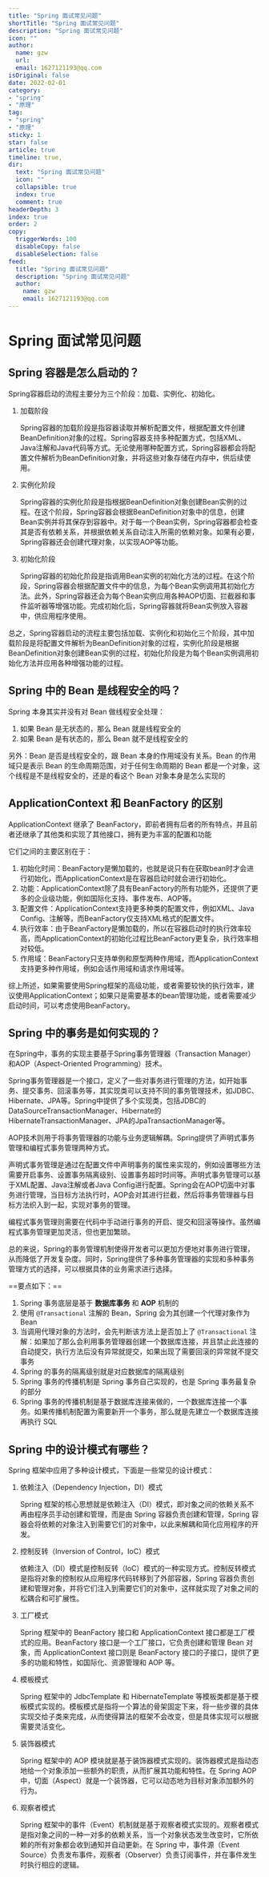 ```yaml
---
title: "Spring 面试常见问题"
shortTitle: "Spring 面试常见问题"
description: "Spring 面试常见问题"
icon: ""
author: 
  name: gzw
  url: 
  email: 1627121193@qq.com
isOriginal: false
date: 2022-02-01
category: 
- "spring"
- "原理"
tag:
- "spring"
- "原理"
sticky: 1
star: false
article: true
timeline: true,
dir:
  text: "Spring 面试常见问题"
  icon: ""
  collapsible: true
  index: true
  comment: true
headerDepth: 3
index: true
order: 2
copy:
  triggerWords: 100
  disableCopy: false
  disableSelection: false
feed:
  title: "Spring 面试常见问题"
  description: "Spring 面试常见问题"
  author:
    name: gzw
    email: 1627121193@qq.com
---
```






# Spring 面试常见问题

## Spring 容器是怎么启动的？

Spring容器启动的流程主要分为三个阶段：加载、实例化、初始化。

1. 加载阶段

   Spring容器的加载阶段是指容器读取并解析配置文件，根据配置文件创建BeanDefinition对象的过程。Spring容器支持多种配置方式，包括XML、Java注解和Java代码等方式。无论使用哪种配置方式，Spring容器都会将配置文件解析为BeanDefinition对象，并将这些对象存储在内存中，供后续使用。

2. 实例化阶段

   Spring容器的实例化阶段是指根据BeanDefinition对象创建Bean实例的过程。在这个阶段，Spring容器会根据BeanDefinition对象中的信息，创建Bean实例并将其保存到容器中。对于每一个Bean实例，Spring容器都会检查其是否有依赖关系，并根据依赖关系自动注入所需的依赖对象。如果有必要，Spring容器还会创建代理对象，以实现AOP等功能。

3. 初始化阶段

   Spring容器的初始化阶段是指调用Bean实例的初始化方法的过程。在这个阶段，Spring容器会根据配置文件中的信息，为每个Bean实例调用其初始化方法。此外，Spring容器还会为每个Bean实例应用各种AOP切面、拦截器和事件监听器等增强功能。完成初始化后，Spring容器就将Bean实例放入容器中，供应用程序使用。

总之，Spring容器启动的流程主要包括加载、实例化和初始化三个阶段，其中加载阶段是将配置文件解析为BeanDefinition对象的过程，实例化阶段是根据BeanDefinition对象创建Bean实例的过程，初始化阶段是为每个Bean实例调用初始化方法并应用各种增强功能的过程。





## Spring 中的 Bean 是线程安全的吗？

Spring 本身其实并没有对 Bean 做线程安全处理：

1. 如果 Bean 是无状态的，那么 Bean 就是线程安全的
2. 如果 Bean 是有状态的，那么 Bean 就不是线程安全的

另外：Bean 是否是线程安全的，跟 Bean 本身的作用域没有关系。Bean 的作用域只是表示 Bean 的生命周期范围，对于任何生命周期的 Bean 都是一个对象，这个线程是不是线程安全的，还是的看这个 Bean 对象本身是怎么实现的







## ApplicationContext 和 BeanFactory 的区别

ApplicationContext 继承了 BeanFactory，即前者拥有后者的所有特点，并且前者还继承了其他类和实现了其他接口，拥有更为丰富的配置和功能

它们之间的主要区别在于：

1. 初始化时间：BeanFactory是懒加载的，也就是说只有在获取bean时才会进行初始化，而ApplicationContext是在容器启动时就会进行初始化。
2. 功能：ApplicationContext除了具有BeanFactory的所有功能外，还提供了更多的企业级功能，例如国际化支持、事件发布、AOP等。
3. 配置文件：ApplicationContext支持更多种类的配置文件，例如XML、Java Config、注解等，而BeanFactory仅支持XML格式的配置文件。
4. 执行效率：由于BeanFactory是懒加载的，所以在容器启动时的执行效率较高，而ApplicationContext的初始化过程比BeanFactory更复杂，执行效率相对较低。
5. 作用域：BeanFactory只支持单例和原型两种作用域，而ApplicationContext支持更多种作用域，例如会话作用域和请求作用域等。

综上所述，如果需要使用Spring框架的高级功能，或者需要较快的执行效率，建议使用ApplicationContext；如果只是需要基本的bean管理功能，或者需要减少启动时间，可以考虑使用BeanFactory。





## Spring 中的事务是如何实现的？

在Spring中，事务的实现主要基于Spring事务管理器（Transaction Manager）和AOP（Aspect-Oriented Programming）技术。

Spring事务管理器是一个接口，定义了一些对事务进行管理的方法，如开始事务、提交事务、回滚事务等，其实现类可以支持不同的事务管理技术，如JDBC、Hibernate、JPA等。Spring中提供了多个实现类，包括JDBC的DataSourceTransactionManager、Hibernate的HibernateTransactionManager、JPA的JpaTransactionManager等。

AOP技术则用于将事务管理器的功能与业务逻辑解耦。Spring提供了声明式事务管理和编程式事务管理两种方式。

声明式事务管理是通过在配置文件中声明事务的属性来实现的，例如设置哪些方法需要开启事务、设置事务隔离级别、设置事务超时时间等。声明式事务管理可以基于XML配置、Java注解或者Java Config进行配置。Spring会在AOP切面中对事务进行管理，当目标方法执行时，AOP会对其进行拦截，然后将事务管理器与目标方法织入到一起，实现对事务的管理。

编程式事务管理则需要在代码中手动进行事务的开启、提交和回滚等操作。虽然编程式事务管理更加灵活，但也更加繁琐。

总的来说，Spring的事务管理机制使得开发者可以更加方便地对事务进行管理，从而降低了开发复杂度。同时，Spring提供了多种事务管理器的实现和多种事务管理方式的选择，可以根据具体的业务需求进行选择。



==要点如下：==

1. Spring 事务底层是基于 **数据库事务** 和 **AOP** 机制的
2. 使用 `@Transactional` 注解的 Bean，Spring 会为其创建一个代理对象作为 Bean
3. 当调用代理对象的方法时，会先判断该方法上是否加上了 `@Transactional`  注解：如果加了那么会利用事务管理器创建一个数据库连接，并且禁止此连接的自动提交，执行方法后没有异常就提交，如果出现了需要回滚的异常就不提交事务
4. Spring 的事务的隔离级别就是对应数据库的隔离级别
5. Spring 事务的传播机制是 Spring 事务自己实现的，也是 Spring 事务最复杂的部分
6. Spring 事务的传播机制是基于数据库连接来做的，一个数据库连接一个事务。如果传播机制配置为需要新开一个事务，那么就是先建立一个数据库连接再执行 SQL









## Spring 中的设计模式有哪些？

Spring 框架中应用了多种设计模式，下面是一些常见的设计模式：

1. 依赖注入（Dependency Injection，DI）模式

   Spring 框架的核心思想就是依赖注入（DI）模式，即对象之间的依赖关系不再由程序员手动创建和管理，而是由 Spring 容器负责创建和管理，Spring 容器会将依赖的对象注入到需要它们的对象中，以此来解耦和简化应用程序的开发。

2. 控制反转（Inversion of Control，IoC）模式

   依赖注入（DI）模式是控制反转（IoC）模式的一种实现方式。控制反转模式是指将对象的控制权从应用程序代码转移到了外部容器，Spring 容器负责创建和管理对象，并将它们注入到需要它们的对象中，这样就实现了对象之间的松耦合和可扩展性。

3. 工厂模式

   Spring 框架中的 BeanFactory 接口和 ApplicationContext 接口都是工厂模式的应用。BeanFactory 接口是一个工厂接口，它负责创建和管理 Bean 对象，而 ApplicationContext 接口则是 BeanFactory 接口的子接口，提供了更多的功能和特性，如国际化、资源管理和 AOP 等。

4. 模板模式

   Spring 框架中的 JdbcTemplate 和 HibernateTemplate 等模板类都是基于模板模式实现的。模板模式是指将一个算法的骨架固定下来，将一些步骤的具体实现交给子类来完成，从而使得算法的框架不会改变，但是具体实现可以根据需要灵活变化。

5. 装饰器模式

   Spring 框架中的 AOP 模块就是基于装饰器模式实现的。装饰器模式是指动态地给一个对象添加一些额外的职责，从而扩展其功能和特性。在 Spring AOP 中，切面（Aspect）就是一个装饰器，它可以动态地为目标对象添加额外的行为。

6. 观察者模式

   Spring 框架中的事件（Event）机制就是基于观察者模式实现的。观察者模式是指对象之间的一种一对多的依赖关系，当一个对象状态发生改变时，它所依赖的所有对象都会收到通知并自动更新。在 Spring 中，事件源（Event Source）负责发布事件，观察者（Observer）负责订阅事件，并在事件发生时执行相应的逻辑。













